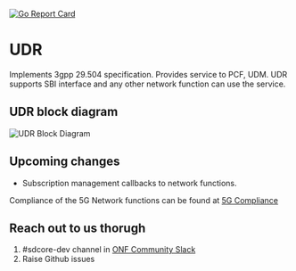 <!--
SPDX-FileCopyrightText: 2021 Open Networking Foundation <info@opennetworking.org>
Copyright 2019 free5GC.org

SPDX-License-Identifier: Apache-2.0
-->
[![Go Report Card](https://goreportcard.com/badge/github.com/omec-project/udr)](https://goreportcard.com/report/github.com/omec-project/udr)

# UDR

Implements 3gpp 29.504 specification. Provides service to PCF, UDM. UDR supports
SBI interface and any other network function can use the service.

## UDR block diagram
![UDR Block Diagram](/docs/images/README-UDR.png)

## Upcoming changes
- Subscription management callbacks to network functions.

Compliance of the 5G Network functions can be found at [5G Compliance](https://docs.sd-core.opennetworking.org/main/overview/3gpp-compliance-5g.html)

## Reach out to us thorugh

1. #sdcore-dev channel in [ONF Community Slack](https://onf-community.slack.com/)
2. Raise Github issues
